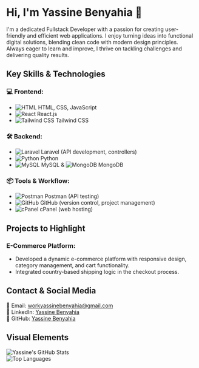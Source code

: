 # Hi, I'm Yassine Benyahia 👋

I'm a dedicated Fullstack Developer with a passion for creating user-friendly and efficient web applications. I enjoy turning ideas into functional digital solutions, blending clean code with modern design principles. Always eager to learn and improve, I thrive on tackling challenges and delivering quality results.

## Key Skills & Technologies

### 💻 Frontend:
- ![HTML](https://img.shields.io/badge/-HTML5-E34F26?style=flat-square&logo=html5&logoColor=white) HTML, CSS, JavaScript
- ![React](https://img.shields.io/badge/-React.js-61DAFB?style=flat-square&logo=react&logoColor=white) React.js
- ![Tailwind CSS](https://img.shields.io/badge/-Tailwind%20CSS-38B2AC?style=flat-square&logo=tailwind-css&logoColor=white) Tailwind CSS

### 🛠️ Backend:
- ![Laravel](https://img.shields.io/badge/-Laravel-F55247?style=flat-square&logo=laravel&logoColor=white) Laravel (API development, controllers)
- ![Python](https://img.shields.io/badge/-Python-3776AB?style=flat-square&logo=python&logoColor=white) Python
- ![MySQL](https://img.shields.io/badge/-MySQL-4479A1?style=flat-square&logo=mysql&logoColor=white) MySQL & ![MongoDB](https://img.shields.io/badge/-MongoDB-47A248?style=flat-square&logo=mongodb&logoColor=white) MongoDB

### 📦 Tools & Workflow:
- ![Postman](https://img.shields.io/badge/-Postman-FF6C37?style=flat-square&logo=postman&logoColor=white) Postman (API testing)
- ![GitHub](https://img.shields.io/badge/-GitHub-181717?style=flat-square&logo=github&logoColor=white) GitHub (version control, project management)
- ![cPanel](https://img.shields.io/badge/-cPanel-FF6C2C?style=flat-square&logo=cpanel&logoColor=white) cPanel (web hosting)

## Projects to Highlight

### E-Commerce Platform:
- Developed a dynamic e-commerce platform with responsive design, category management, and cart functionality.
- Integrated country-based shipping logic in the checkout process.

## Contact & Social Media

📧 Email: [workyassinebenyahia@gmail.com](mailto:workyassinebenyahia@gmail.com)  
💼 LinkedIn: [Yassine Benyahia](https://www.linkedin.com/in/yassine-benyahia-3829b326a/)  
📂 GitHub: [Yassine Benyahia ](https://github.com/claycode04)

## Visual Elements

![Yassine's GitHub Stats](https://github-readme-stats.vercel.app/api?username=claycode04&show_icons=true&theme=radical)  
![Top Languages](https://github-readme-stats.vercel.app/api/top-langs/?username=claycode04&layout=compact&theme=radical)
